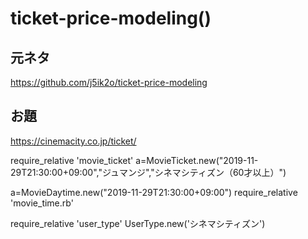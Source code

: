 # ticket-price-modeling()

## 元ネタ
https://github.com/j5ik2o/ticket-price-modeling

## お題
https://cinemacity.co.jp/ticket/



require_relative 'movie_ticket'
a=MovieTicket.new("2019-11-29T21:30:00+09:00","ジュマンジ","シネマシティズン（60才以上）")

a=MovieDaytime.new("2019-11-29T21:30:00+09:00")
require_relative 'movie_time.rb'


require_relative 'user_type'
UserType.new('シネマシティズン')